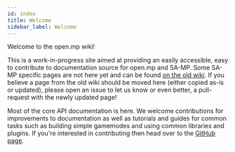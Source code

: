 ```yaml
---
id: index
title: Welcome
sidebar_label: Welcome
---
```


Welcome to the open.mp wiki!

This is a work-in-progress site aimed at providing an easily accessible, easy to contribute to documentation source for open.mp and SA-MP. Some SA-MP specific pages are not here yet and can be found [on the old wiki](https://wiki.sa-mp.com/). If you believe a page from the old wiki should be moved here (either copied as-is or updated), please open an issue to let us know or even better, a pull-request with the newly updated page!

Most of the core API documentation is here. We welcome contributions for improvements to documentation as well as tutorials and guides for common tasks such as building simple gamemodes and using common libraries and plugins. If you're interested in contributing then head over to the [GitHub page](https://github.com/openmultiplayer/wiki).
